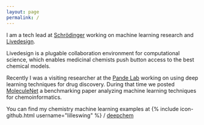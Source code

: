 ```yaml
---
layout: page
permalink: /
---
```


I am a tech lead at
[Schrödinger]("https://www.schrodinger.com")
working on machine learning research and [Livedesign]("http://www.schrodinger.com/livedesign").

Livedesign is a plugable collaboration environment for computational science, which enables medicinal chemists push button access to the best chemical models.

Recently I was a visiting researcher at the [Pande Lab]("https://pande.stanford.edu/") working on using deep learning techniques for drug discovery.  During that time we posted [MoleculeNet](https://arxiv.org/abs/1703.10603) a benchmarking paper analyzing machine learning techniques for chemoinformatics.

You can find my chemistry machine learning examples at
{% include icon-github.html username="lilleswing" %} /
[deepchem](https://github.com/lilleswing/deepchem)
